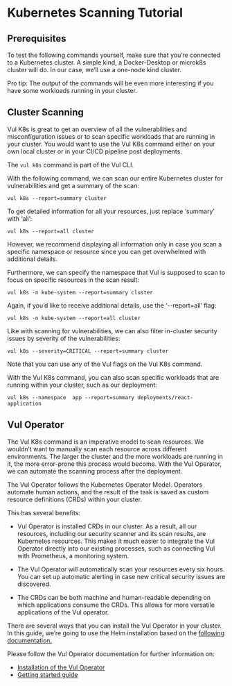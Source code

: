 # Kubernetes Scanning Tutorial

## Prerequisites 

To test the following commands yourself, make sure that you’re connected to a Kubernetes cluster. A simple kind, a Docker-Desktop or microk8s cluster will do. In our case, we’ll use a one-node kind cluster.  
 
Pro tip: The output of the commands will be even more interesting if you have some workloads running in your cluster. 

## Cluster Scanning

Vul K8s is great to get an overview of all the vulnerabilities and misconfiguration issues or to scan specific workloads that are running in your cluster. You would want to use the Vul K8s command either on your own local cluster or in your CI/CD pipeline post deployments.  

The `vul k8s` command is part of the Vul CLI. 

With the following command, we can scan our entire Kubernetes cluster for vulnerabilities and get a summary of the scan: 

```
vul k8s --report=summary cluster
```

To get detailed information for all your resources, just replace ‘summary’ with ‘all’: 

```
vul k8s --report=all cluster
```

However, we recommend displaying all information only in case you scan a specific namespace or resource since you can get overwhelmed with additional details. 

Furthermore, we can specify the namespace that Vul is supposed to scan to focus on specific resources in the scan result: 

```
vul k8s -n kube-system --report=summary cluster
```

Again, if you’d like to receive additional details, use the ‘--report=all’ flag: 

```
vul k8s -n kube-system --report=all cluster
```

Like with scanning for vulnerabilities, we can also filter in-cluster security issues by severity of the vulnerabilities: 

```
vul k8s --severity=CRITICAL --report=summary cluster
```

Note that you can use any of the Vul flags on the Vul K8s command. 

With the Vul K8s command, you can also scan specific workloads that are running within your cluster, such as our deployment: 

```
vul k8s --namespace  app --report=summary deployments/react-application
```

## Vul Operator 

The Vul K8s command is an imperative model to scan resources. We wouldn’t want to manually scan each resource across different environments. The larger the cluster and the more workloads are running in it, the more error-prone this process would become. With the Vul Operator, we can automate the scanning process after the deployment.  

The Vul Operator follows the Kubernetes Operator Model. Operators automate human actions, and the result of the task is saved as custom resource definitions (CRDs) within your cluster. 

This has several benefits: 

- Vul Operator is installed CRDs in our cluster. As a result, all our resources, including our security scanner and its scan results, are Kubernetes resources. This makes it much easier to integrate the Vul Operator directly into our existing processes, such as connecting Vul with Prometheus, a monitoring system. 

- The Vul Operator will automatically scan your resources every six hours. You can set up automatic alerting in case new critical security issues are discovered. 

- The CRDs can be both machine and human-readable depending on which applications consume the CRDs. This allows for more versatile applications of the Vul operator. 

 
There are several ways that you can install the Vul Operator in your cluster. In this guide, we’re going to use the Helm installation based on the [following documentation.](../../docs/target/kubernetes.md#vul-operator)

Please follow the Vul Operator documentation for further information on:

- [Installation of the Vul Operator](https://khulnasoft-lab.github.io/vul-operator/latest/getting-started/installation/)
- [Getting started guide](https://khulnasoft-lab.github.io/vul-operator/latest/getting-started/quick-start/)



 

